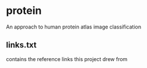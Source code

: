 # protein
An approach to human protein atlas image classification

## links.txt
contains the reference links this project drew from
